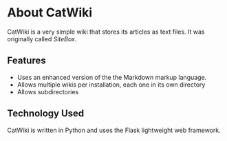# About CatWiki

CatWiki is a very simple wiki that stores its articles as text files. It was originally called *SiteBox*.

## Features

* Uses an enhanced version of the the Markdown markup language.
* Allows multiple wikis per installation, each one in its own directory
* Allows subdirectories

## Technology Used

CatWiki is written in Python and uses the Flask lightweight web framework.
